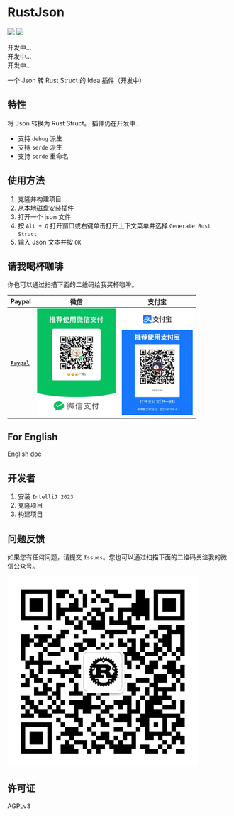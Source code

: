 # RustJson

<div>
    <img src="https://img.shields.io/badge/当前状态-developing-green.svg?style=flat" />
    <img src="https://img.shields.io/badge/最新版本-0.0.4.Alpha-blue.svg?style=flat" />
</div>



开发中...  
开发中...    
开发中...  

一个 Json 转 Rust Struct 的 Idea 插件（开发中）

## 特性

将 Json 转换为 Rust Struct。
插件仍在开发中...

* 支持 `debug` 派生
* 支持 `serde` 派生
* 支持 `serde` 重命名

## 使用方法

1. 克隆并构建项目
2. 从本地磁盘安装插件
3. 打开一个 json 文件
4. 按 `Alt + Q` 打开窗口或右键单击打开上下文菜单并选择 `Generate Rust Struct`
5. 输入 Json 文本并按 `OK`

## 请我喝杯咖啡

你也可以通过扫描下面的二维码给我买杯咖啡。

| Paypal                                                  | 微信                                         | 支付宝                                        |
|---------------------------------------------------------|--------------------------------------------|--------------------------------------------|
| [**`Paypal`**](https://www.paypal.com/paypalme/haoyu94) | <img src="demo/wechat.jpg" height="240" /> | <img src="demo/alipay.jpg" height="240" /> |

## For English

[English doc](README.md)

## 开发者

1. 安装 `IntelliJ 2023`
2. 克隆项目
3. 构建项目

## 问题反馈

如果您有任何问题，请提交 `Issues`。您也可以通过扫描下面的二维码关注我的微信公众号。

<img src="demo/qrcode.jpg">

## 许可证

AGPLv3

